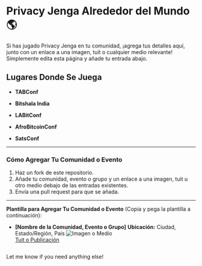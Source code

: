 # Privacy Jenga Alrededor del Mundo 🌎

Si has jugado Privacy Jenga en tu comunidad, ¡agrega tus detalles aquí, junto con un enlace a una imagen, tuit o cualquier medio relevante! Simplemente edita esta página y añade tu entrada abajo.

## Lugares Donde Se Juega

- **TABConf**  

- **Bitshala India**  

- **LABitConf**  

- **AfroBitcoinConf**  

- **SatsConf**  

---

### Cómo Agregar Tu Comunidad o Evento

1. Haz un fork de este repositorio.
2. Añade tu comunidad, evento o grupo y un enlace a una imagen, tuit u otro medio debajo de las entradas existentes.
3. Envía una pull request para que se añada.

---

**Plantilla para Agregar Tu Comunidad o Evento** (Copia y pega la plantilla a continuación):


- **[Nombre de la Comunidad, Evento o Grupo]**
  **Ubicación:** Ciudad, Estado/Región, País
  ![Imagen o Medio](https://example.com/link-to-image.jpg)  
  [Tuit o Publicación](https://twitter.com/example_tweet)
```
```

Let me know if you need anything else!
